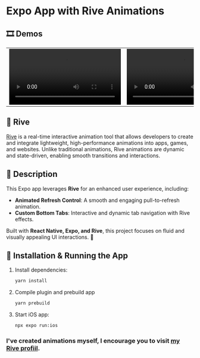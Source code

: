 # Expo App with Rive Animations

## 🎞️ Demos

<table>
  <tr>
    <td>
       <video src="https://github.com/user-attachments/assets/366ed47f-9666-43f6-a445-24ca5b9029be" />
    </td>
    <td>
       <video src="https://github.com/user-attachments/assets/efea461e-0016-4c67-b796-89ba595be179" />
    </td>
    <td>
       <video src="https://github.com/user-attachments/assets/ae2fd6e7-c7e5-402e-9dbd-93f3c70cb9cf" />
    </td>
  </tr>
</table>

## 🌈 Rive

[Rive](https://rive.app/) is a real-time interactive animation tool that allows developers to create and integrate lightweight, high-performance animations into apps, games, and websites. Unlike traditional animations, Rive animations are dynamic and state-driven, enabling smooth transitions and interactions.

## 📝 Description

This Expo app leverages **Rive** for an enhanced user experience, including:

- **Animated Refresh Control**: A smooth and engaging pull-to-refresh animation.
- **Custom Bottom Tabs**: Interactive and dynamic tab navigation with Rive effects.

Built with **React Native, Expo, and Rive**, this project focuses on fluid and visually appealing UI interactions. 🚀

## 📲 Installation & Running the App

1. Install dependencies:

   ```sh
   yarn install
   ```

2. Compile plugin and prebuild app

   ```sh
   yarn prebuild
   ```

3. Start iOS app:

   ```sh
   npx expo run:ios
   ```

### I've created animations myself, I encourage you to visit [my Rive profiil](https://rive.app/@b.sworzen).
